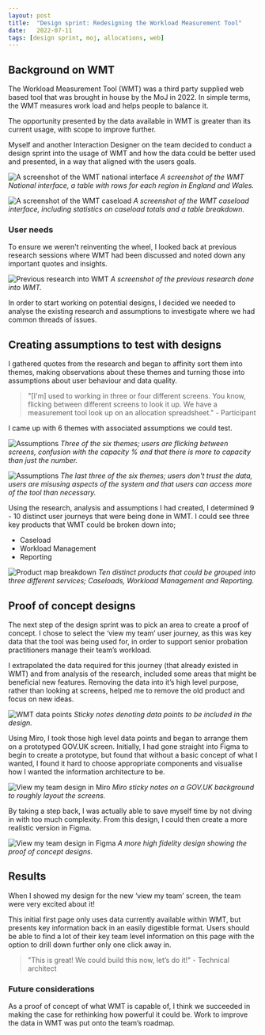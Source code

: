 ```yaml
---
layout: post
title:  "Design sprint: Redesigning the Workload Measurement Tool"
date:   2022-07-11
tags: [design sprint, moj, allocations, web]
---
```


## Background on WMT
The Workload Measurement Tool (WMT) was a third party supplied web based tool that was brought in house by the MoJ in 2022. In simple terms, the WMT measures work load and helps people to balance it.

The opportunity presented by the data available in WMT is greater than its current usage, with scope to improve further.

Myself and another Interaction Designer on the team decided to conduct a design sprint into the usage of WMT and how the data could be better used and presented, in a way that aligned with the users goals.

![A screenshot of the WMT national interface](/assets/images/wmt-design-sprint/WMT.png "A screenshot of the WMT national interface, a table with rows for each region in England and Wales")
*A screenshot of the WMT National interface, a table with rows for each region in England and Wales.*

![A screenshot of the WMT caseload](/assets/images/wmt-design-sprint/WMT_caseload.png "A screenshot of the WMT caseload interface, including statistics on caseload totals and a table breakdown")
*A screenshot of the WMT caseload interface, including statistics on caseload totals and a table breakdown.*

### User needs
To ensure we weren't reinventing the wheel, I looked back at previous research sessions where WMT had been discussed and noted down any important quotes and insights.

![Previous research into WMT](/assets/images/wmt-design-sprint/WMT_research.png "A screenshot of the previous research done into WMT")
*A screenshot of the previous research done into WMT.*

In order to start working on potential designs, I decided we needed to analyse the existing research and assumptions to investigate where we had common threads of issues.

## Creating assumptions to test with designs
I gathered quotes from the research and began to affinity sort them into themes, making observations about these themes and turning those into assumptions about user behaviour and data quality.

> "[I'm] used to working in three or four different screens. You know, flicking between different screens to look it up. We have a measurement tool look up on an allocation spreadsheet." - Participant

I came up with 6 themes with associated assumptions we could test.

![Assumptions](/assets/images/wmt-design-sprint/WMT_assumptions1.png "Three of the six themes; users are flicking between screens, confusion with the capacity % and that there is more to capacity than just the number")
*Three of the six themes; users are flicking between screens, confusion with the capacity % and that there is more to capacity than just the number.*

![Assumptions](/assets/images/wmt-design-sprint/WMT_assumptions2.png "The last three of the six themes; users don't trust the data, users are misusing aspects of the system and that users can access more of the tool than necessary")
*The last three of the six themes; users don't trust the data, users are misusing aspects of the system and that users can access more of the tool than necessary.*

Using the research, analysis and assumptions I had created, I determined 9 - 10 distinct user journeys that were being done in WMT. I could see three key products that WMT could be broken down into;
- Caseload
- Workload Management
- Reporting

![Product map breakdown](/assets/images/wmt-design-sprint/product_map.png "Ten distinct products that could be grouped into three different services; Caseloads, Workload Management and Reporting")
*Ten distinct products that could be grouped into three different services; Caseloads, Workload Management and Reporting.*

## Proof of concept designs
The next step of the design sprint was to pick an area to create a proof of concept. I chose to select the ‘view my team’ user journey, as this was key data that the tool was being used for, in order to support senior probation practitioners manage their team’s workload.

I extrapolated the data required for this journey (that already existed in WMT) and from analysis of the research, included some areas that might be beneficial new features.  Removing the data into it’s high level purpose, rather than looking at screens, helped me to remove the old product and focus on new ideas.

![WMT data points](/assets/images/wmt-design-sprint/WMT_data_points.png "Sticky notes denoting data points to be included in the design")
*Sticky notes denoting data points to be included in the design.*

Using Miro, I took those high level data points and began to arrange them on a prototyped GOV.UK screen. Initially, I had gone straight into Figma to begin to create a prototype, but found that without a basic concept of what I wanted, I found it hard to choose appropriate components and visualise how I wanted the information architecture to be.

![View my team design in Miro](/assets/images/wmt-design-sprint/miro_design.png "Miro sticky notes on a GOV.UK background to roughly layout the screens")
*Miro sticky notes on a GOV.UK background to roughly layout the screens.*

By taking a step back, I was actually able to save myself time by not diving in with too much complexity. From this design, I could then create a more realistic version in Figma.

![View my team design in Figma](/assets/images/wmt-design-sprint/view_my_team.png "A more high fidelity design showing the proof of concept designs")
*A more high fidelity design showing the proof of concept designs.*

## Results
When I showed my design for the new ‘view my team’ screen, the team were very excited about it!

This initial first page only uses data currently available within WMT, but presents key information back in an easily digestible format. Users should be able to find a lot of their key team level information on this page with the option to drill down further only one click away in.

> "This is great! We could build this now, let’s do it!" - Technical architect

### Future considerations
As a proof of concept of what WMT is capable of, I think we succeeded in making the case for rethinking how powerful it could be. Work to improve the data in WMT was put onto the team’s roadmap.
